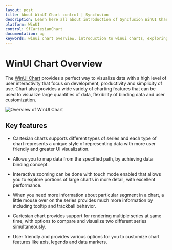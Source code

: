 ```yaml
---
layout: post
title: About WinUI Chart control | Syncfusion
description: Learn here all about introduction of Syncfusion WinUI Chart (SfCartesianChart) control with key features and more.
platform: WinUI
control: SfCartesianChart
documentation: ug
keywords: winui chart overview, introduction to winui charts, exploring winui chart capabilities.
---
```


# WinUI Chart Overview

The [WinUI Chart](https://www.syncfusion.com/winui-controls/charts) provides a perfect way to visualize data with a high level of user interactivity that focus on development, productivity and simplicity of use. Chart also provides a wide variety of charting features that can be used to visualize large quantities of data, flexibility of binding data and user customization. 

![Overview of WinUI Chart](Overview_images/chart_overview.png)

## Key features

* Cartesian charts supports different types of series and each type of chart represents a unique style of representing data with more user friendly and greater UI visualization.

* Allows you to map data from the specified path, by achieving data binding concept.

* Interactive zooming can be done with touch mode enabled that allows you to explore portions of large charts in more detail, with excellent performance.

* When you need more information about particular segment in a chart, a little mouse over on the series provides much more information by including tooltip and trackball behavior.

* Cartesian chart provides support for rendering multiple series at same time, with options to compare and visualize two different series simultaneously.

* User friendly and provides various options for you to customize chart features like axis, legends and data markers.
